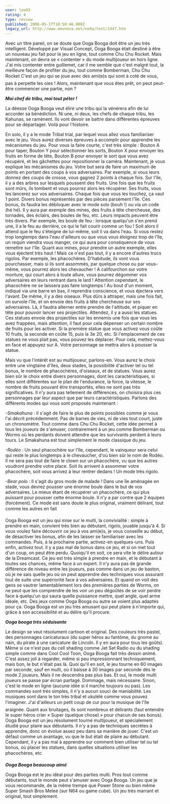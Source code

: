 ```yaml
---
user: leo03
rating: 4
type: review
published: 2006-05-17T18:50:46.000Z
legacy_url: http://www.emunova.net/veda/test/1447.htm
---
```

Avec un titre pareil, on se doute que Ooga Booga doit être un jeu très intelligent. Développé par Visual Concept, Ooga Booga était destiné à être un nouveau jeu fait pour le jeu en ligne, tout comme Chu Chu Rocket. Mais maintenant, on devra se « contenter » du mode multijoueur en hors ligne. J'ai mis contenter entre guillemet, car il me semble que c'est malgré tout, la meilleure façon de profiter du jeu, tout comme Bomberman, Chu Chu Rocket C'est un jeu qui se joue avec des ami(e)s qui sont à coté de vous, pas à perpette les oies ! Alors, maintenant que vous êtes prêt, on peut peut-être commencer une partie, non ?  

  

_**Moi chef de tribu, moi tout péter !**_  

  

La déesse Ooga Booga veut élire une tribu qui la vénérera afin de lui accorder sa bénédiction. Ni une, ni deux, les chefs de chaque tribu, les Kahunas, se ramènent. Ils vont devoir se battre dans différentes épreuves pour se départager. Voilà pour l'histoire.  

  

En solo, il y a le mode Tribal trial, par lequel vous allez vous familiariser avec le jeu. Vous aurez diverses épreuves à accomplir pour apprendre les mécanismes du jeu. Pour vous la faire courte, c'est très simple : Bouton A pour taper, Bouton Y pour sélectionner les sorts, Bouton X pour envoyer les fruits en forme de tête, Bouton B pour envoyer le sort que vous avez récupéré, et les gâchettes pour repositionner la caméra. Maintenant, je vous explique les mécanismes du jeu. Votre but sera de faire un maximum de points en portant des coups à vos adversaires. Par exemple, si vous leurs donnez des coups de crosse, vous gagnez 2 points à chaque fois. Sur l'île, il y a des arbres sur lesquels poussent des fruits. Une fois que les fruits sont mûrs, ils tombent et vous pourrez alors les récupérer. Ses fruits, vous les lancerez sur vos adversaires. Chaque fois que vous les touchez, ça vaut 1 point. Divers bonus représentés par des pièces parsèment l'île. Ces bonus, ils faudra les débloquer avec le mode solo (bouh !) ou via un code (hé hé). Il y aura par exemple des mines, des fruits à tête chercheuse, des tornades, des éclairs, des boules de feu, etc. Leurs impacts peuvent être très divers. Par exemple, les boule de feu : lorsque quelqu'un s'en prend une, il a le feu au derrière, ce qui le fait courir comme un fou ! Soit alors il attend que le feu s'éteigne de lui-même, soit il va dans l'eau. Si vous restez trop longtemps dans l'eau d'ailleurs ou que vous vous éloignez trop de l'île, un requin viendra vous manger, ce qui aura pour conséquence de vous remettre sur l'île. Quant aux mines, pour prendre un autre exemple, elles vous éjectent très haut ! Mais ce n'est pas tout, il y a encore d'autres trucs rigolos. Par exemple, les phacochères. D'habitude, ils vont vous pourchasser, mais si ils sont assommés, par quelque chose ou par vous-même, vous pourrez alors les chevaucher ! A califourchon sur votre monture, qui court alors à toute allure, vous pourrez dégommer vos adversaires en leurs rentrant dans le lard ! Attention cependant, le phacochère ne se laissera pas faire longtemps ! Au bout d'un moment, indiqué via une barre en bas, il reprendra conscience, et vous éjectera vers l'avant. De même, il y a des oiseaux. Plus dûrs à attraper, mais une fois fait, on survole l'île, et on envoie des fruits à tête chercheuse sur ses adversaires. Là, il faudra alterner entre prendre de l'altitude, et piquer en tête pour pouvoir lancer ses projectiles. Attendez, il y a aussi les statues. Ces statues envoie des projectiles sur les ennemis une fois que vous les avez frappées, mais attention, il faut pour cela dépenser un certain nombre de fruits pour les activer. Si la première statue que vous activez vous coûte 10 fruits, la seconde en coûte 15, puis la 3e 20, etc. Si l'emplacement de ces statues ne vous plait pas, vous pouvez les déplacer. Pour cela, mettez-vous en face et appuyez sur A. Votre personnage se mettra alors à pousser la statue.  

  

Mais vu que l'intérêt est au multijoueur, parlons-en. Vous aurez le choix entre une vingtaine d'îles, deux stades, la possibilité d'activer tel ou tel bonus, le nombre de phacochères, d'oiseaux, et de statues. Vous aurez bien sûr le choix entre divers personnages, dont les caractéristiques, si elles sont différentes sur le plan de l'endurance, la force, la vitesse, le nombre de fruits pouvant être transportés, elles ne sont pas très significatives. Il n'y aura pas tellement de différences, on choisira plus ces personnages par leur aspect que par leurs caractéristiques. Parlons des différents modes qui vous sont proposés maintenant :  

  

_-Smakahuna_ : Il s'agit de faire le plus de points possibles comme je vous l'ai décrit précédemment. Pas de barres de vies, ni de vies tout court, juste un chronomètre. Tout comme dans Chu Chu Rocket, cette idée permet à tous les joueurs de s'amuser, contrairement à un jeu comme Bomberman ou Worms où les perdants doivent attendre que les survivants perdent à leurs tours. Le Smakahuna est tout simplement le mode classique du jeu.  

  

_-Rodéo_ : Un seul phacochère sur l'île, cependant, le vainqueur sera celui qui reste le plus longtemps à le chevaucher, d'où bien sûr le nom de Rodéo. Il ne sera pas tout de faire le clown sur un phacochère, vu que les autres voudront prendre votre place. Soit ils arrivent à assommer votre phacochère, soit vous arrivez à leur rentrer dedans ! Un mode très rigolo.  

  

_-Bear polo_ : Il s'agit du gros mode de malade ! Dans une île aménagée en stade, vous devrez pousser une énorme boule dans le but de vos adversaires. Le mieux étant de récupérer un phacochère, ce qui plus puissant pour pousser cette énorme boule. Il n'y a par contre que 2 équipes (forcément). Ce mode est sans doute le plus original, vraiment délirant, tout comme les autres en fait  

  

Ooga Booga est un jeu qui mise sur le multi, la convivialité : simple à prendre en main, convient très bien au débutant, rigolo, jouable jusqu'à 4. Si vous voulez faire découvrir ce jeu à vos ami(e)s, je vous conseille au début, de désactiver les bonus, afin de les laisser se familiariser avec les commandes. Puis, à la prochaine partie, activez-en quelques-uns. Puis enfin, activez tout. Il y a pas mal de bonus dans ce jeu, et si on met tout d'un coup, on peut être perdu. Quoiqu'il en soit, ce sera vite le délire autour de la Dreamcast. Ce jeu est très simple à prendre en main, et le débutant à toutes ses chances, même face à un expert. Il n'y aura pas de grande différence de niveau entre les joueurs, pas comme dans un jeu de baston, où je ne sais quelle jeu où on peut apprendre des techniques vous assurant tout de suite une supériorité face à vos adversaires. Et quand on voit des gens se vautrer lamentablement lors des premières parties de Worms, on ne peut que les comprendre de les voir un peu dégoûtés de se voir perdre face à quelqu'un qui saura quelle puissance mettre, quel angle, quel arme idéale, etc. Des jeux comme Ooga Booga ou autre se voient plus adaptés pour ça. Ooga Booga est un jeu très amusant qui peut plaire à n'importe qui, grâce à son accessibilité et au délire qu'il procure.  

  

_**Ooga booga très séduisante**_  

  

Le design se veut résolument cartoon et original. Des couleurs très pastel, des personnages caricaturaux (du super héros au fantôme, du gnome au nain, du pirate à une caricature de Lincoln. Il y en aura pour tous les goûts). Même si ce n'est pas du cell shading comme Jet Set Radio ou du shading simple comme dans Cool Cool Toon, Ooga Booga fait très dessin animé. C'est assez joli à regarder, même si peu impressionnant techniquement, mais bon, le but n'était pas là. Quoi qu'il en soit, le jeu tourne en 60 images par seconde, sauf en multi, où il baisse à 30 images par seconde dès le mode 2 joueurs. Mais il ne descendra pas plus bas. Et oui, le mode multi joueurs se passe par écran partagé. Dommage, mais nécessaire. Sinon, c'est le mode en ligne (aucune idée si il marche toujours ou pas). Les commandes sont très simples, il n'y a aucun souci de maniabilité. Les musiques sont dans le ton très tribal et ukulélé comme vous pouvez l'imaginer. J'ai d'ailleurs un petit coup de cur pour la musique de l'île araignée. Quant aux bruitages, ils sont nombreux et délirants (faut entendre le super héros crier « Super (quelque chose) » pour chacun de ses bonus). Ooga Booga est un jeu résolument tourné multijoueur, et spécialement étudié pour plaire aux débutants. Il n'y a pas de techniques secrètes à apprendre, donc on évolue assez peu dans sa manière de jouer. C'est un défaut comme un avantage, vu que le but était de plaire au débutant. Cependant, il y a pas mal à apprendre sur comment bien utiliser tel ou tel bonus, où placer les statues, dans quelles situations utiliser les phacochères, etc  

  

_**Ooga Booga beaucoup aimé**_  

  

Ooga Booga est le jeu idéal pour des parties multi. Pros tout comme débutants, tout le monde peut s'amuser avec Ooga Booga. Un jeu que je vous recommande, de la même trempe que Power Stone ou bien même Super Smash Bros Melee (sur N64 ou game cube). Un jeu très marrant et original, tout simplement.